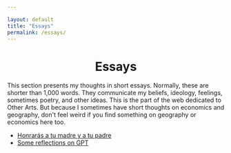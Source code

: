 ```yaml
---

layout: default
title: "Essays"
permalink: /essays/
---
```


<center> <h1>Essays</h1> </center>

This section presents my thoughts in short essays. Normally, these are shorter than 1,000 words. They communicate my beliefs, ideology, feelings, sometimes poetry, and other ideas. This is the part of the web dedicated to Other Arts. But because I sometimes have short thoughts on economics and geography, don't feel weird if you find something on geography or economics here too.

- [Honrarás a tu madre y a tu padre](essays/1madreypadre.md)
- [Some reflections on GPT](essays/2ongpt.md)
